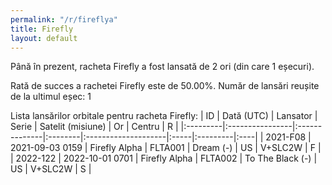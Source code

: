 ```yaml
---
permalink: "/r/fireflya"
title: Firefly
layout: default
---
```


Până în prezent, racheta Firefly a fost lansată de 2 ori (din care 1 eșecuri).

Rată de succes a rachetei Firefly este de 50.00%.
Număr de lansări reușite de la ultimul eșec: 1


Lista lansărilor orbitale pentru racheta Firefly:
| ID       | Dată (UTC)      | Lansator      | Serie   | Satelit (misiune)   | Or   | Centru   | R   |
|:---------|:----------------|:--------------|:--------|:--------------------|:-----|:---------|:----|
| 2021-F08 | 2021-09-03 0159 | Firefly Alpha | FLTA001 | Dream (-)           | US   | V+SLC2W  | F   |
| 2022-122 | 2022-10-01 0701 | Firefly Alpha | FLTA002 | To The Black (-)    | US   | V+SLC2W  | S   |
